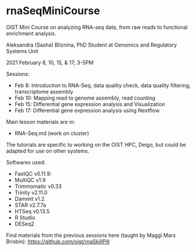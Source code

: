 # rnaSeqMiniCourse

OIST Mini Course on analyzing RNA-seq data, from raw reads to functional enrichment analysis.

Aleksandra (Sasha) Bliznina, PhD Student at Genomics and Regulatory Systems Unit

2021 February 8, 10, 15, & 17; 3-5PM

Sessions:

* Feb 8: Introduction to RNA-Seq, data quality check, data quality filtering, transcriptome assembly
* Feb 10: Mapping read to genome assembly, read counting
* Feb 15: Differential gene expression analysis and Visualization
* Feb 17: Differential gene expression analysis using Nextflow

Main lesson materials are in:
* RNA-Seq.md (work on cluster)

The tutorials are specific to working on the OIST HPC, Deigo, but could be adapted for use on other systems.

Softwares used:

* FastQC v0.11.9: 
* MultiQC v1.9
* Trimmomatic v0.33
* Trinity v2.11.0
* Dammit v1.2
* STAR v2.7.7a
* HTSeq v0.13.5
* R Studio
* DESeq2

Find materials from the previous sessions here (taught by Maggi Mars Brisbin): https://github.com/oist/rnaSkillPill
